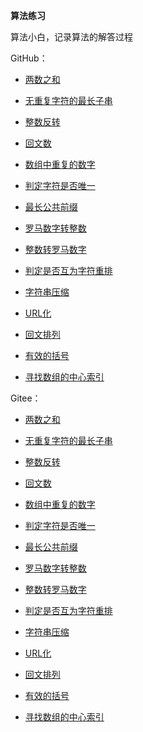 **算法练习**

算法小白，记录算法的解答过程

GitHub：

* [两数之和](https://github.com/zjhpure/algorithmPractice/tree/master/src/main/java/org/pure/algorithm/twoSum/title.md)

* [无重复字符的最长子串](https://github.com/zjhpure/algorithmPractice/tree/master/src/main/java/org/pure/algorithm/longestSubstring/title.md)

* [整数反转](https://github.com/zjhpure/algorithmPractice/tree/master/src/main/java/org/pure/algorithm/palindromeNum/title.md)

* [回文数](https://github.com/zjhpure/algorithmPractice/tree/master/src/main/java/org/pure/algorithm/intReverse/title.md)

* [数组中重复的数字](https://github.com/zjhpure/algorithmPractice/tree/master/src/main/java/org/pure/algorithm/repeatNum/title.md)

* [判定字符是否唯一](https://github.com/zjhpure/algorithmPractice/tree/master/src/main/java/org/pure/algorithm/strIsUnique/title.md)

* [最长公共前缀](https://github.com/zjhpure/algorithmPractice/tree/master/src/main/java/org/pure/algorithm/longestCommonPre/title.md)

* [罗马数字转整数](https://github.com/zjhpure/algorithmPractice/tree/master/src/main/java/org/pure/algorithm/romanToInt/title.md)

* [整数转罗马数字](https://github.com/zjhpure/algorithmPractice/tree/master/src/main/java/org/pure/algorithm/intToRoman/title.md)

* [判定是否互为字符重排](https://github.com/zjhpure/algorithmPractice/tree/master/src/main/java/org/pure/algorithm/stringRepeatPermutation/title.md)

* [字符串压缩](https://github.com/zjhpure/algorithmPractice/tree/master/src/main/java/org/pure/algorithm/stringCompress/title.md)

* [URL化](https://github.com/zjhpure/algorithmPractice/tree/master/src/main/java/org/pure/algorithm/stringToUrl/title.md)

* [回文排列](https://github.com/zjhpure/algorithmPractice/tree/master/src/main/java/org/pure/algorithm/palindromePermutation/title.md)

* [有效的括号](https://github.com/zjhpure/algorithmPractice/tree/master/src/main/java/org/pure/algorithm/validParentheses/title.md)

* [寻找数组的中心索引](https://github.com/zjhpure/algorithmPractice/tree/master/src/main/java/org/pure/algorithm/findPivotIndex/title.md)

Gitee：

* [两数之和](https://gitee.com/zjhpure/algorithm-practice/tree/master/src/main/java/org/pure/algorithm/twoSum/title.md)

* [无重复字符的最长子串](https://gitee.com/zjhpure/algorithm-practice/tree/master/src/main/java/org/pure/algorithm/longestSubstring/title.md)

* [整数反转](https://gitee.com/zjhpure/algorithm-practice/tree/master/src/main/java/org/pure/algorithm/palindromeNum/title.md)

* [回文数](https://gitee.com/zjhpure/algorithm-practice/tree/master/src/main/java/org/pure/algorithm/intReverse/title.md)

* [数组中重复的数字](https://gitee.com/zjhpure/algorithm-practice/tree/master/src/main/java/org/pure/algorithm/repeatNum/title.md)

* [判定字符是否唯一](https://gitee.com/zjhpure/algorithm-practice/tree/master/src/main/java/org/pure/algorithm/strIsUnique/title.md)

* [最长公共前缀](https://gitee.com/zjhpure/algorithm-practice/tree/master/src/main/java/org/pure/algorithm/longestCommonPre/title.md)

* [罗马数字转整数](https://gitee.com/zjhpure/algorithm-practice/tree/master/src/main/java/org/pure/algorithm/romanToInt/title.md)

* [整数转罗马数字](https://gitee.com/zjhpure/algorithm-practice/tree/master/src/main/java/org/pure/algorithm/intToRoman/title.md)

* [判定是否互为字符重排](https://gitee.com/zjhpure/algorithm-practice/tree/master/src/main/java/org/pure/algorithm/stringRepeatPermutation/title.md)

* [字符串压缩](https://gitee.com/zjhpure/algorithm-practice/tree/master/src/main/java/org/pure/algorithm/stringCompress/title.md)

* [URL化](https://gitee.com/zjhpure/algorithm-practice/tree/master/src/main/java/org/pure/algorithm/stringToUrl/title.md)

* [回文排列](https://gitee.com/zjhpure/algorithm-practice/tree/master/src/main/java/org/pure/algorithm/palindromePermutation/title.md)

* [有效的括号](https://gitee.com/zjhpure/algorithm-practice/tree/master/src/main/java/org/pure/algorithm/validParentheses/title.md)

* [寻找数组的中心索引](https://gitee.com/zjhpure/algorithm-practice/tree/master/src/main/java/org/pure/algorithm/findPivotIndex/title.md)
